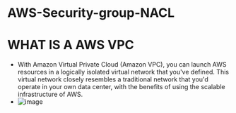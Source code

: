 # AWS-Security-group-NACL

# WHAT IS A AWS VPC
* With Amazon Virtual Private Cloud (Amazon VPC), you can launch AWS resources in a logically isolated virtual network that you've defined. This virtual network closely resembles a traditional network that you'd operate in your own data center, with the benefits of using the scalable infrastructure of AWS.
* ![image](https://github.com/rogerbarrow/AWS-Security-group-NACL/assets/46138186/9f8cd239-5237-4430-bfee-96cec22522ad)

